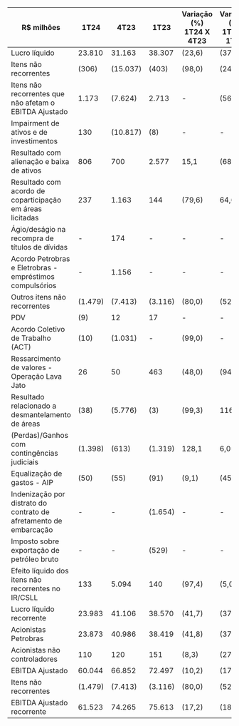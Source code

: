 |R$ milhões|1T24|4T23|1T23|Variação (%) 1T24 X 4T23|Variação (%) 1T24 X 1T23|
|---|---|---|---|---|---|
|Lucro líquido|23.810|31.163|38.307|(23,6)|(37,8)|
|Itens não recorrentes|(306)|(15.037)|(403)|(98,0)|(24,1)|
|Itens não recorrentes que não afetam o EBITDA Ajustado|1.173|(7.624)|2.713|-|(56,8)|
|Impairment de ativos e de investimentos|130|(10.817)|(8)|-|-|
|Resultado com alienação e baixa de ativos|806|700|2.577|15,1|(68,7)|
|Resultado com acordo de coparticipação em áreas licitadas|237|1.163|144|(79,6)|64,6|
|Ágio/deságio na recompra de títulos de dívidas|-|174|-|-|-|
|Acordo Petrobras e Eletrobras - empréstimos compulsórios|-|1.156|-|-|-|
|Outros itens não recorrentes|(1.479)|(7.413)|(3.116)|(80,0)|(52,5)|
|PDV|(9)|12|17|-|-|
|Acordo Coletivo de Trabalho (ACT)|(10)|(1.031)|-|(99,0)|-|
|Ressarcimento de valores - Operação Lava Jato|26|50|463|(48,0)|(94,4)|
|Resultado relacionado a desmantelamento de áreas|(38)|(5.776)|(3)|(99,3)|1166,7|
|(Perdas)/Ganhos com contingências judiciais|(1.398)|(613)|(1.319)|128,1|6,0|
|Equalização de gastos - AIP|(50)|(55)|(91)|(9,1)|(45,1)|
|Indenização por distrato do contrato de afretamento de embarcação|-|-|(1.654)|-|-|
|Imposto sobre exportação de petróleo bruto|-|-|(529)|-|-|
|Efeito líquido dos itens não recorrentes no IR/CSLL|133|5.094|140|(97,4)|(5,0)|
|Lucro líquido recorrente|23.983|41.106|38.570|(41,7)|(37,8)|
|Acionistas Petrobras|23.873|40.986|38.419|(41,8)|(37,9)|
|Acionistas não controladores|110|120|151|(8,3)|(27,2)|
|EBITDA Ajustado|60.044|66.852|72.497|(10,2)|(17,2)|
|Itens não recorrentes|(1.479)|(7.413)|(3.116)|(80,0)|(52,5)|
|EBITDA Ajustado recorrente|61.523|74.265|75.613|(17,2)|(18,6)|
